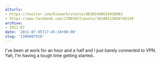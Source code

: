 ```yaml
---
alturls:
- https://twitter.com/bismark/status/88302448619438083
- https://www.facebook.com/17803937/posts/10100112856746149
archive:
- 2011-07
date: '2011-07-05T17:45:18+00:00'
slug: '1309887918'
---
```


I've been at work for an hour and a half and I just barely connected to VPN. Yah, I'm having a tough time getting started..

